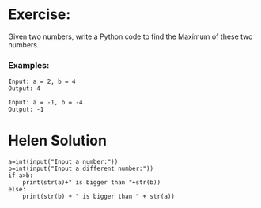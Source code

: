 # Exercise:

Given two numbers, write a Python code to find the Maximum of these two numbers.

### Examples:
```
Input: a = 2, b = 4
Output: 4

Input: a = -1, b = -4
Output: -1
```
# Helen Solution
```
a=int(input("Input a number:"))
b=int(input("Input a different number:"))
if a>b:
    print(str(a)+" is bigger than "+str(b))
else:
    print(str(b) + " is bigger than " + str(a))
```